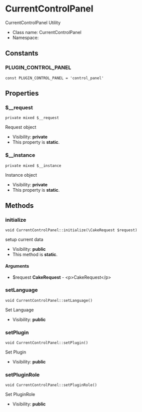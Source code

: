 CurrentControlPanel
===============

CurrentControlPanel Utility




* Class name: CurrentControlPanel
* Namespace: 



Constants
----------


### PLUGIN_CONTROL_PANEL

    const PLUGIN_CONTROL_PANEL = 'control_panel'





Properties
----------


### $__request

    private mixed $__request

Request object



* Visibility: **private**
* This property is **static**.


### $__instance

    private mixed $__instance

Instance object



* Visibility: **private**
* This property is **static**.


Methods
-------


### initialize

    void CurrentControlPanel::initialize(\CakeRequest $request)

setup current data



* Visibility: **public**
* This method is **static**.


#### Arguments
* $request **CakeRequest** - &lt;p&gt;CakeRequest&lt;/p&gt;



### setLanguage

    void CurrentControlPanel::setLanguage()

Set Language



* Visibility: **public**




### setPlugin

    void CurrentControlPanel::setPlugin()

Set Plugin



* Visibility: **public**




### setPluginRole

    void CurrentControlPanel::setPluginRole()

Set PluginRole



* Visibility: **public**



